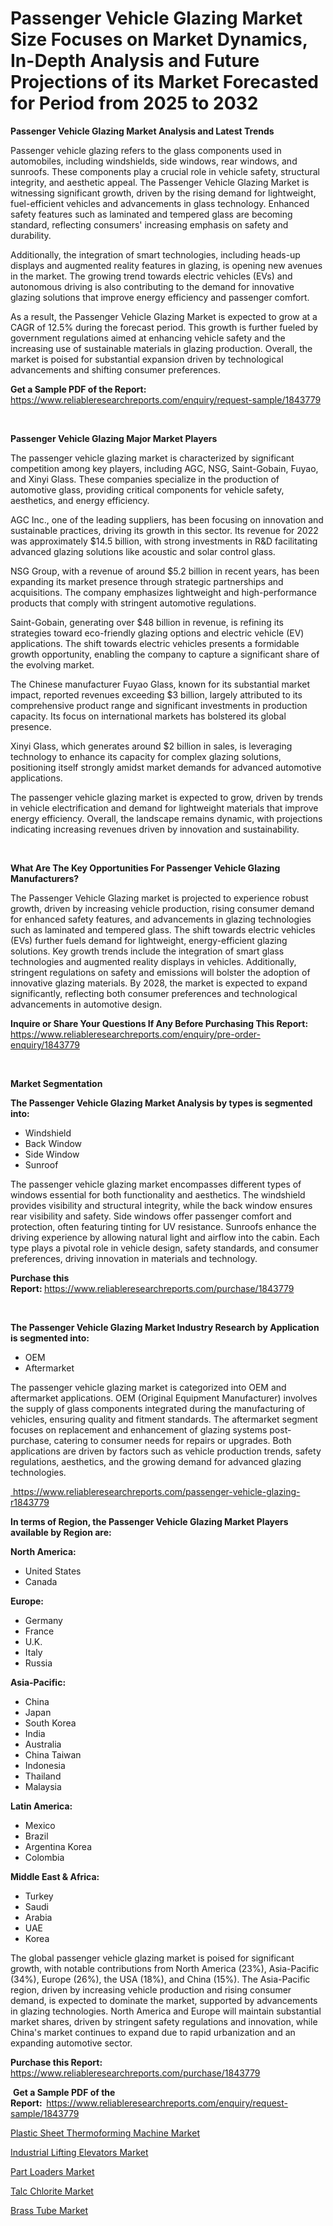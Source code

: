 <p><h1>Passenger Vehicle Glazing Market Size Focuses on Market Dynamics, In-Depth Analysis and Future Projections of its Market Forecasted for Period from 2025 to 2032</h1></p><p><strong>Passenger Vehicle Glazing Market Analysis and Latest Trends</strong></p>
<p><p>Passenger vehicle glazing refers to the glass components used in automobiles, including windshields, side windows, rear windows, and sunroofs. These components play a crucial role in vehicle safety, structural integrity, and aesthetic appeal. The Passenger Vehicle Glazing Market is witnessing significant growth, driven by the rising demand for lightweight, fuel-efficient vehicles and advancements in glass technology. Enhanced safety features such as laminated and tempered glass are becoming standard, reflecting consumers' increasing emphasis on safety and durability. </p><p>Additionally, the integration of smart technologies, including heads-up displays and augmented reality features in glazing, is opening new avenues in the market. The growing trend towards electric vehicles (EVs) and autonomous driving is also contributing to the demand for innovative glazing solutions that improve energy efficiency and passenger comfort. </p><p>As a result, the Passenger Vehicle Glazing Market is expected to grow at a CAGR of 12.5% during the forecast period. This growth is further fueled by government regulations aimed at enhancing vehicle safety and the increasing use of sustainable materials in glazing production. Overall, the market is poised for substantial expansion driven by technological advancements and shifting consumer preferences.</p></p>
<p><strong>Get a Sample PDF of the Report:&nbsp;</strong> <a href="https://www.reliableresearchreports.com/enquiry/request-sample/1843779?utm_campaign=2104&utm_medium=2&utm_source=Github&utm_content=ia&utm_term=30012025&utm_id=passenger-vehicle-glazing">https://www.reliableresearchreports.com/enquiry/request-sample/1843779</a></p>
<p>&nbsp;</p>
<p><strong>Passenger Vehicle Glazing Major Market Players</strong></p>
<p><p>The passenger vehicle glazing market is characterized by significant competition among key players, including AGC, NSG, Saint-Gobain, Fuyao, and Xinyi Glass. These companies specialize in the production of automotive glass, providing critical components for vehicle safety, aesthetics, and energy efficiency.</p><p>AGC Inc., one of the leading suppliers, has been focusing on innovation and sustainable practices, driving its growth in this sector. Its revenue for 2022 was approximately $14.5 billion, with strong investments in R&D facilitating advanced glazing solutions like acoustic and solar control glass.</p><p>NSG Group, with a revenue of around $5.2 billion in recent years, has been expanding its market presence through strategic partnerships and acquisitions. The company emphasizes lightweight and high-performance products that comply with stringent automotive regulations.</p><p>Saint-Gobain, generating over $48 billion in revenue, is refining its strategies toward eco-friendly glazing options and electric vehicle (EV) applications. The shift towards electric vehicles presents a formidable growth opportunity, enabling the company to capture a significant share of the evolving market.</p><p>The Chinese manufacturer Fuyao Glass, known for its substantial market impact, reported revenues exceeding $3 billion, largely attributed to its comprehensive product range and significant investments in production capacity. Its focus on international markets has bolstered its global presence.</p><p>Xinyi Glass, which generates around $2 billion in sales, is leveraging technology to enhance its capacity for complex glazing solutions, positioning itself strongly amidst market demands for advanced automotive applications.</p><p>The passenger vehicle glazing market is expected to grow, driven by trends in vehicle electrification and demand for lightweight materials that improve energy efficiency. Overall, the landscape remains dynamic, with projections indicating increasing revenues driven by innovation and sustainability.</p></p>
<p>&nbsp;</p>
<p><strong>What Are The Key Opportunities For Passenger Vehicle Glazing Manufacturers?</strong></p>
<p><p>The Passenger Vehicle Glazing market is projected to experience robust growth, driven by increasing vehicle production, rising consumer demand for enhanced safety features, and advancements in glazing technologies such as laminated and tempered glass. The shift towards electric vehicles (EVs) further fuels demand for lightweight, energy-efficient glazing solutions. Key growth trends include the integration of smart glass technologies and augmented reality displays in vehicles. Additionally, stringent regulations on safety and emissions will bolster the adoption of innovative glazing materials. By 2028, the market is expected to expand significantly, reflecting both consumer preferences and technological advancements in automotive design.</p></p>
<p><strong>Inquire or Share Your Questions If Any Before Purchasing This Report:</strong> <a href="https://www.reliableresearchreports.com/enquiry/pre-order-enquiry/1843779?utm_campaign=2104&utm_medium=2&utm_source=Github&utm_content=ia&utm_term=30012025&utm_id=passenger-vehicle-glazing">https://www.reliableresearchreports.com/enquiry/pre-order-enquiry/1843779</a></p>
<p>&nbsp;</p>
<p><strong>Market Segmentation</strong></p>
<p><strong>The Passenger Vehicle Glazing Market Analysis by types is segmented into:</strong></p>
<p><ul><li>Windshield</li><li>Back Window</li><li>Side Window</li><li>Sunroof</li></ul></p>
<p><p>The passenger vehicle glazing market encompasses different types of windows essential for both functionality and aesthetics. The windshield provides visibility and structural integrity, while the back window ensures rear visibility and safety. Side windows offer passenger comfort and protection, often featuring tinting for UV resistance. Sunroofs enhance the driving experience by allowing natural light and airflow into the cabin. Each type plays a pivotal role in vehicle design, safety standards, and consumer preferences, driving innovation in materials and technology.</p></p>
<p><strong>Purchase this Report:&nbsp;</strong><a href="https://www.reliableresearchreports.com/purchase/1843779?utm_campaign=2104&utm_medium=2&utm_source=Github&utm_content=ia&utm_term=30012025&utm_id=passenger-vehicle-glazing">https://www.reliableresearchreports.com/purchase/1843779</a></p>
<p>&nbsp;</p>
<p><strong>The Passenger Vehicle Glazing Market Industry Research by Application is segmented into:</strong></p>
<p><ul><li>OEM</li><li>Aftermarket</li></ul></p>
<p><p>The passenger vehicle glazing market is categorized into OEM and aftermarket applications. OEM (Original Equipment Manufacturer) involves the supply of glass components integrated during the manufacturing of vehicles, ensuring quality and fitment standards. The aftermarket segment focuses on replacement and enhancement of glazing systems post-purchase, catering to consumer needs for repairs or upgrades. Both applications are driven by factors such as vehicle production trends, safety regulations, aesthetics, and the growing demand for advanced glazing technologies.</p></p>
<p><a href="https://www.reliableresearchreports.com/passenger-vehicle-glazing-r1843779?utm_campaign=2104&utm_medium=2&utm_source=Github&utm_content=ia&utm_term=30012025&utm_id=passenger-vehicle-glazing">&nbsp;https://www.reliableresearchreports.com/passenger-vehicle-glazing-r1843779</a></p>
<p><strong>In terms of Region, the Passenger Vehicle Glazing Market Players available by Region are:</strong></p>
<p>
    <p> <strong> North America: </strong>
        <ul>
            <li>United States</li>
            <li>Canada</li>
        </ul>
        </p> 
    <p> <strong> Europe: </strong>
        <ul>
            <li>Germany</li>
            <li>France</li>
            <li>U.K.</li>
            <li>Italy</li>
            <li>Russia</li>
        </ul>
        </p> 
    <p> <strong> Asia-Pacific: </strong>
        <ul>
            <li>China</li>
            <li>Japan</li>
            <li>South Korea</li>
            <li>India</li>
            <li>Australia</li>
            <li>China Taiwan</li>
            <li>Indonesia</li>
            <li>Thailand</li>
            <li>Malaysia</li>
        </ul>
        </p> 
    <p> <strong> Latin America: </strong>
        <ul>
            <li>Mexico</li>
            <li>Brazil</li>
            <li>Argentina Korea</li>
            <li>Colombia</li>
        </ul>
        </p> 
    <p> <strong> Middle East & Africa: </strong>
        <ul>
            <li>Turkey</li>
            <li>Saudi</li>
            <li>Arabia</li>
            <li>UAE</li>
            <li>Korea</li>
        </ul>
    </p>
    </p>
<p><p>The global passenger vehicle glazing market is poised for significant growth, with notable contributions from North America (23%), Asia-Pacific (34%), Europe (26%), the USA (18%), and China (15%). The Asia-Pacific region, driven by increasing vehicle production and rising consumer demand, is expected to dominate the market, supported by advancements in glazing technologies. North America and Europe will maintain substantial market shares, driven by stringent safety regulations and innovation, while China's market continues to expand due to rapid urbanization and an expanding automotive sector.</p></p>
<p><strong>Purchase this Report: </strong><a href="https://www.reliableresearchreports.com/purchase/1843779?utm_campaign=2104&utm_medium=2&utm_source=Github&utm_content=ia&utm_term=30012025&utm_id=passenger-vehicle-glazing">https://www.reliableresearchreports.com/purchase/1843779</a></p>
<p>&nbsp;<strong>Get a Sample PDF of the Report:&nbsp;&nbsp;</strong><a href="https://www.reliableresearchreports.com/enquiry/request-sample/1843779?utm_campaign=2104&utm_medium=2&utm_source=Github&utm_content=ia&utm_term=30012025&utm_id=passenger-vehicle-glazing">https://www.reliableresearchreports.com/enquiry/request-sample/1843779</a></p>
<p><strong></strong></p>
<p><p><a href="https://www.linkedin.com/pulse/in-depth-evaluation-plastic-sheet-thermoforming-machine-market-in6se?utm_campaign=2104&utm_medium=2&utm_source=Github&utm_content=ia&utm_term=30012025&utm_id=passenger-vehicle-glazing">Plastic Sheet Thermoforming Machine Market</a></p><p><a href="https://www.linkedin.com/pulse/insights-global-industrial-lifting-elevators-market-forecasted-qdw9c?utm_campaign=2104&utm_medium=2&utm_source=Github&utm_content=ia&utm_term=30012025&utm_id=passenger-vehicle-glazing">Industrial Lifting Elevators Market</a></p><p><a href="https://www.linkedin.com/pulse/part-loaders-market-penetration-strategies-untapped-pknqf?utm_campaign=2104&utm_medium=2&utm_source=Github&utm_content=ia&utm_term=30012025&utm_id=passenger-vehicle-glazing">Part Loaders Market</a></p><p><a href="https://github.com/angelajermaine/Market-Research-Report-List-5/blob/main/talc-chlorite-market.md?utm_campaign=2104&utm_medium=2&utm_source=Github&utm_content=ia&utm_term=30012025&utm_id=passenger-vehicle-glazing">Talc Chlorite Market</a></p><p><a href="https://github.com/iceknahomi/Market-Research-Report-List-1/blob/main/brass-tube-market.md?utm_campaign=2104&utm_medium=2&utm_source=Github&utm_content=ia&utm_term=30012025&utm_id=passenger-vehicle-glazing">Brass Tube Market</a></p></p>
